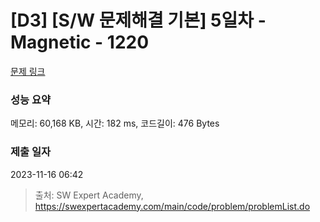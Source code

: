 # [D3] [S/W 문제해결 기본] 5일차 - Magnetic - 1220 

[문제 링크](https://swexpertacademy.com/main/code/problem/problemDetail.do?contestProbId=AV14hwZqABsCFAYD) 

### 성능 요약

메모리: 60,168 KB, 시간: 182 ms, 코드길이: 476 Bytes

### 제출 일자

2023-11-16 06:42



> 출처: SW Expert Academy, https://swexpertacademy.com/main/code/problem/problemList.do